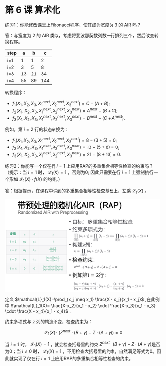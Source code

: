 # 第 6 课 算术化

练习1：你能修改课堂上Fibonacci程序，使其成为宽度为 3 的 AIR 吗？

答：与宽度为 2 的 AIR 类似，考虑将斐波那契数列数一行排列三个，然后改变转换程序。

|step|a|b|c|
|----|----|----|----|
|i=1|1|1|2|
|i=2|3|5|8|
|i=3|13|21|34|
|i=4|55|89|144|

转换程序：
* $f_1(X_1,X_2,X_3,X_1^{next},X_2^{next},X_3^{next}) = C - (A + B)$;
* $f_2(X_1,X_2,X_3,X_1^{next},X_2^{next},X_3^{next}) = A^{next} - (B + C)$;
* $f_3(X_1,X_2,X_3,X_1^{next},X_2^{next},X_3^{next}) = B^{next} - (C + A^{next})$.

例如，第 $i=2$ 行的状态转换为：
* $f_1(X_1,X_2,X_3,X_1^{next},X_2^{next},X_3^{next}) = 8 - (3 + 5) = 0$;
* $f_2(X_1,X_2,X_3,X_1^{next},X_2^{next},X_3^{next}) = 13 - (5 + 8) = 0$;
* $f_3(X_1,X_2,X_3,X_1^{next},X_2^{next},X_3^{next}) = 21 - (8 + 13) = 0$.


练习2：你能写一个仅在行 $i=1$ 上应用RAP的多重集合相等性检查的约束吗？（提示：当 $i=1$ 时， $\mathcal{L}_{1}(X)=1$ ，否则为0; 因此只需要在行 $i=1$ 上强制执行一个形如 $\mathcal{L}_{1}(X) \cdot f(X)$ 的约束。）

答：根据提示，在课程中讲到的多重集合相等性检查基础上，左乘 $\mathcal{L}_{1}(X)$ 。

<img src="lecture6/img/RAP.png" width = "500" height = "300" alt="" align=center />

定义 $\mathcal{L}_1(X)=\prod_{x_j \neq x_1} \frac{X - x_j}{x_1 - x_j}$ ,在此例中 $\mathcal{L}_1(X)= \frac{X-x_2}{x_1 - x_2} \cdot \frac{X-x_3}{x_1 - x_3} \cdot \frac{X - x_4}{x_1 - x_4}$ .

约束多项式与 $z$ 列的构造不变，检查约束为：

$$ 
\mathcal{L_1}(X) \cdot (Z^{next} \cdot (B + \gamma) - Z \cdot (A + \gamma)) = 0
$$

当 $i = 1$ 时， $\mathcal{L_1}(X) = 1$ ，就会检查括号里的约束 $Z^{next} \cdot (B + \gamma) - Z \cdot (A + \gamma)$是否为0；当 $i \neq 0$ 时， $\mathcal{L_1}(X) = 1$ ，不用检查大括号里的约束，自然满足等式为0。因此就实现了仅在行 $i=1$ 上应用RAP的多重集合相等性检查的约束。